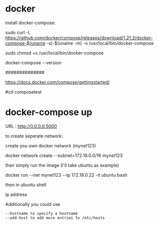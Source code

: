 # docker

install docker-compose:

 sudo curl -L https://github.com/docker/compose/releases/download/1.21.2/docker-compose-$(uname -s)-$(uname -m) -o /usr/local/bin/docker-compose
 
 sudo chmod +x /usr/local/bin/docker-compose
 
 docker-compose --version
 
 ##############
 

https://docs.docker.com/compose/gettingstarted/

#cd composetest
# docker-compose up

URL :  http://0.0.0.0:5000



to create seperate network:

create you own docker network (mynet123)

docker network create --subnet=172.18.0.0/16 mynet123

than simply run the image (I'll take ubuntu as example)

docker run --net mynet123 --ip 172.18.0.22 -it ubuntu bash

then in ubuntu shell

ip address

Additionally you could use

    --hostname to specify a hostname
    --add-host to add more entries to /etc/hosts
